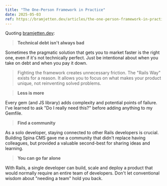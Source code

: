 ```yaml
---
title: "The One-Person Framework in Practice"
date: 2025-05-03
ref: https://bramjetten.dev/articles/the-one-person-framework-in-practice?utm_source=tldrnewsletter
---
```



Quoting [bramjetten.dev](https://bramjetten.dev/articles/the-one-person-framework-in-practice?utm_source=tldrnewsletter):

> **Technical debt isn't always bad**

Sometimes the pragmatic solution that gets you to market faster is the right one, even if it's not technically perfect. Just be intentional about when you take on debt and when you pay it down.

> Fighting the framework creates unnecessary friction. The &#34;Rails Way&#34; exists for a reason. It allows you to focus on what makes your product unique, not reinventing solved problems.

> **Less is more**

Every gem (and JS library) adds complexity and potential points of failure. I've learned to ask &#34;Do I really need this?&#34; before adding anything to my Gemfile.

> **Find a community**

As a solo developer, staying connected to other Rails developers is crucial. Building Spina CMS gave me a community that didn't replace having colleagues, but provided a valuable second-best for sharing ideas and learning.

> **You can go far alone**

With Rails, a single developer can build, scale and deploy a product that would normally require an entire team of developers. Don't let conventional wisdom about &#34;needing a team&#34; hold you back.
